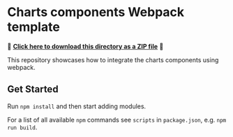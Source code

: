 # Charts components Webpack template

📁 **[Click here to download this directory as a ZIP file](https://download-directory.github.io?url=https://github.com/Esri/jsapi-resources/tree/main/component-samples/charts-components/templates/webpack)** 📁

This repository showcases how to integrate the charts components using webpack.

## Get Started

Run `npm install` and then start adding modules.

For a list of all available `npm` commands see `scripts` in `package.json`, e.g. `npm run build`.
